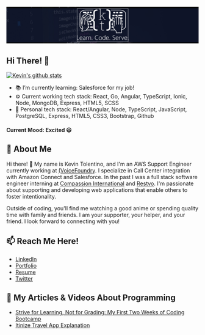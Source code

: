 ![Banner Image](https://github.com/kevin-tolentino/kevin-tolentino/blob/master/public/images/banner-only.gif "Banner")
## Hi There! 👋
[![Kevin's github stats](https://github-readme-stats.vercel.app/api?username=kevin-tolentino&count_private=true&show_icons=true&theme=radical&hide=stars,issues,contribs)](https://github.com/kevin-tolentino)
- 📚 I’m currently learning: Salesforce for my job!
- ⚙️ Current working tech stack: React, Go, Angular, TypeScript, Ionic, Node, MongoDB, Express, HTML5, SCSS
- 🌱 Personal tech stack: React/Angular, Node, TypeScript, JavaScript, PostgreSQL, Express, HTML5, CSS3, Bootstrap, Github

#### Current Mood: Excited 😃

## 💬 About Me
Hi there! 👋 My name is Kevin Tolentino, and I'm an AWS Support Engineer currently working at [(VoiceFoundry](https://voicefoundry.com/). I specialize in Call Center integration with Amazon Connect and Salesforce. In the past I was a full stack software engineer interning at [Compassion International](https://www.compassion.com/) and  [Restvo](https://angel.co/company/restvo). I'm passionate about supporting and developing web applications that enable others to foster intentionality.

Outside of coding, you'll find me watching a good anime or spending quality time with family and friends. I am your supporter, your helper, and your friend. I look forward to connecting with you!

## 📫 Reach Me Here!
- [LinkedIn](https://www.linkedin.com/in/kevinstolentino/)
- [Portfolio](https://kevintolentino.com/)
- [Resume](https://drive.google.com/file/d/1rM35Feg0ZoFof97zaFNAKl83zm3vULjP/view?usp=sharing)
- [Twitter](https://twitter.com/kev__tolentino)

## 👀 My Articles & Videos About Programming
- [Strive for Learning, Not for Grading: My First Two Weeks of Coding Bootcamp](https://www.linkedin.com/pulse/strive-learning-grading-my-first-two-weeks-coding-kevin-tolentino/)
- [Itinize Travel App Explanation](https://www.youtube.com/watch?v=2c-5Wc2EoLU&t=93s)


<!--
**kevin-tolentino/kevin-tolentino** is a ✨ _special_ ✨ repository because its `README.md` (this file) appears on your GitHub profile.

Here are some ideas to get you started:

- 🔭 I’m currently working on ...
- 🌱 I’m currently learning ...
- 👯 I’m looking to collaborate on ...
- 🤔 I’m looking for help with ...
- 💬 Ask me about ...
- 📫 How to reach me: ...
- 😄 Pronouns: ...
- ⚡ Fun fact: ...
-->
